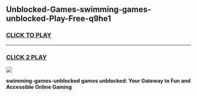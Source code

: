 
## Unblocked-Games-swimming-games-unblocked-Play-Free-q9he1
<h3>
<a href="https://premium76.site?title=swimming-games-unblocked&ref=20A">CLICK TO PLAY</a></h3>
<hr>

<h3>
<a href="https://premium76.site?title=swimming-games-unblocked&ref=20A">CLICK 2 PLAY</a>
  
</h3>

<a href="https://premium76.site?title=swimming-games-unblocked&ref=20A"><img src="https://clearcache.store/games.png"></a>


**swimming-games-unblocked games unblocked: Your Gateway to Fun and Accessible Online Gaming**
